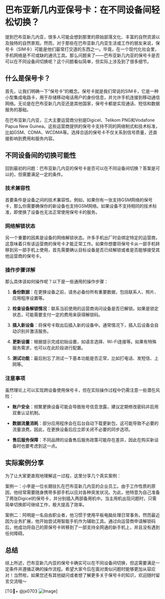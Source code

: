 # 巴布亚新几内亚保号卡：在不同设备间轻松切换？

提到巴布亚新几内亚，很多人可能会想到那里的原始部落文化、丰富的自然资源以及独特的自然景观。然而，对于那些在巴布亚新几内亚生活或工作的朋友来说，保号卡（SIM卡）可能是他们最常打交道的东西之一。毕竟，在一个现代化社会里，手机网络是不可或缺的通讯工具。那么问题来了——巴布亚新几内亚的保号卡是否可以在不同设备间切换呢？这个问题看似简单，但实际上涉及到了很多细节。

## 什么是保号卡？

首先，让我们明确一下“保号卡”的概念。保号卡就是我们常说的SIM卡，它是一种小型集成电路卡，用于存储移动电话用户的身份信息，并允许手机连接到移动通信网络。无论是在巴布亚新几内亚还是其他国家，保号卡都是实现通话、短信和数据服务的基础。

在巴布亚新几内亚，三大主要运营商分别是Digicel、Telikom PNG和Vodafone Papua New Guinea。这些运营商提供的保号卡支持不同的网络制式和技术标准，比如GSM、CDMA、WCDMA等。选择合适的保号卡不仅关系到信号质量，还直接影响到费用和服务内容。

## 不同设备间的切换可能性

回到最初的问题：巴布亚新几内亚的保号卡是否可以在不同设备间切换？答案是可以的，但需要满足一定的条件。

### 技术兼容性

首要条件是设备之间的技术兼容性。例如，如果你有一张支持GSM网络的保号卡，那么你需要确保你的新设备也支持GSM网络。如果设备不支持相同的技术标准，即使换了设备也无法正常使用保号卡的服务。

### 网络解锁状态

另一个重要的因素是设备的网络解锁状态。许多手机出厂时会绑定特定的运营商，这意味着只有该运营商的保号卡才能正常工作。如果你想要将保号卡从一部手机转移到另一部手机上使用，首先需要确认目标设备是否已经解锁或者是否能够接受其他运营商的保号卡。

### 操作步骤详解

那么具体该如何操作呢？以下是一些通用的操作步骤：

1. **备份数据**：在更换设备之前，请务必备份所有重要数据，包括联系人、照片、应用程序设置等。
   
2. **检查设备解锁情况**：联系当前使用的运营商询问设备是否已解锁。如果是锁定状态，可能需要支付一定的费用来获得解锁码。

3. **插入新设备**：将保号卡取出后插入新的设备中。通常情况下，插入后设备会自动识别并激活服务。

4. **更新设置**：根据提示完成初始设置，如语言选择、Wi-Fi连接等。如果有特殊服务需求，也可以在此阶段进行配置。

5. **测试功能**：最后别忘了测试一下基本功能是否正常，比如打电话、发短信、上网等。

### 注意事项

虽然理论上可以实现跨设备使用保号卡，但在实际操作过程中仍需注意一些潜在风险：

- **账户安全**：频繁更换设备可能会导致账号信息泄露，建议定期修改密码并启用双重认证机制。
  
- **数据流量消耗**：部分应用程序会在后台自动下载更新包，这可能导致不必要的流量浪费。因此，在更换设备后应立即关闭不必要的同步选项。

- **售后服务保障**：不同品牌的设备售后服务政策可能存在差异，因此在购买新设备时也要考虑到这一点。

## 实际案例分享

为了让大家更直观地理解这一过程，这里分享几个真实案例：

案例一：小李是一位长期驻扎在巴布亚新几内亚的企业员工。由于工作性质的原因，他经常需要随身携带多部手机以应对各种突发状况。为此，他特意为自己准备了两张Digicel的保号卡，并分别插入两部备用机中。当主用机出现问题时，只需简单切换即可继续工作，极大提高了效率。

案例二：阿明是一名自由职业者，他习惯于使用平板电脑处理日常事务。然而最近因为业务扩展，他开始尝试用智能手机作为辅助工具。通过向运营商申请解锁码后，他成功将自己的原保号卡转移到了一部支持全网通的新手机上，并且没有遇到任何障碍。

## 总结

综上所述，巴布亚新几内亚的保号卡确实可以在不同设备间切换，但这需要满足一定条件并遵循正确的操作流程。希望大家今后在面对类似问题时能够更加从容应对！当然啦，如果您还有其他疑问或者想了解更多关于保号卡的知识，欢迎随时留言交流哦～

[TG💪+ @jx0703 ![Image](https://github.com/user-attachments/assets/dbca1d08-cadb-493c-b0ec-ad6f7a83f270)]